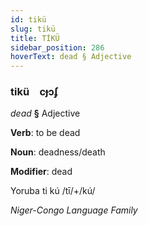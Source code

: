```yaml
---
id: tikü
slug: tikü
title: TİKÜ
sidebar_position: 286
hoverText: dead § Adjective
---
```


### tikü&emsp;<span kind="abugida">cɟɔʄ</span>

*dead* **§** Adjective

**Verb**: to be dead

**Noun**: deadness/death

**Modifier**: dead

Yoruba ti kú /tī/+/kú/

*Niger-Congo Language Family*